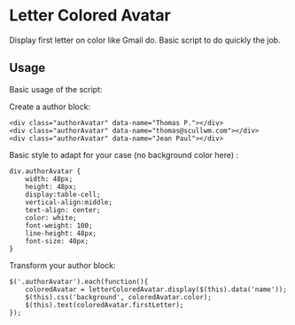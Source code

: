 # Letter Colored Avatar
Display first letter on color like Gmail do. Basic script to do quickly the job.

## Usage
Basic usage of the script:

Create a author block:
```
<div class="authorAvatar" data-name="Thomas P."></div>
<div class="authorAvatar" data-name="thomas@scullwm.com"></div>
<div class="authorAvatar" data-name="Jean Paul"></div>
```

Basic style to adapt for your case (no background color here) :
```
div.authorAvatar {
    width: 48px;
    height: 48px;
    display:table-cell;
    vertical-align:middle;
    text-align: center;
    color: white;
    font-weight: 100;
    line-height: 48px;
    font-size: 40px;
}
```

Transform your author block:
```
$('.authorAvatar').each(function(){
    coloredAvatar = letterColoredAvatar.display($(this).data('name'));
    $(this).css('background', coloredAvatar.color);
    $(this).text(coloredAvatar.firstLetter);
});
```